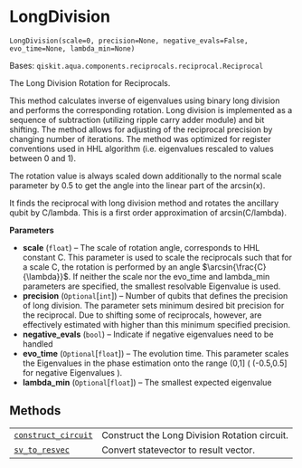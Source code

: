 # LongDivision



`LongDivision(scale=0, precision=None, negative_evals=False, evo_time=None, lambda_min=None)`

Bases: `qiskit.aqua.components.reciprocals.reciprocal.Reciprocal`

The Long Division Rotation for Reciprocals.

This method calculates inverse of eigenvalues using binary long division and performs the corresponding rotation. Long division is implemented as a sequence of subtraction (utilizing ripple carry adder module) and bit shifting. The method allows for adjusting of the reciprocal precision by changing number of iterations. The method was optimized for register conventions used in HHL algorithm (i.e. eigenvalues rescaled to values between 0 and 1).

The rotation value is always scaled down additionally to the normal scale parameter by 0.5 to get the angle into the linear part of the arcsin(x).

It finds the reciprocal with long division method and rotates the ancillary qubit by C/lambda. This is a first order approximation of arcsin(C/lambda).

**Parameters**

*   **scale** (`float`) – The scale of rotation angle, corresponds to HHL constant C. This parameter is used to scale the reciprocals such that for a scale C, the rotation is performed by an angle $\arcsin{\frac{C}{\lambda}}$. If neither the scale nor the evo\_time and lambda\_min parameters are specified, the smallest resolvable Eigenvalue is used.
*   **precision** (`Optional`\[`int`]) – Number of qubits that defines the precision of long division. The parameter sets minimum desired bit precision for the reciprocal. Due to shifting some of reciprocals, however, are effectively estimated with higher than this minimum specified precision.
*   **negative\_evals** (`bool`) – Indicate if negative eigenvalues need to be handled
*   **evo\_time** (`Optional`\[`float`]) – The evolution time. This parameter scales the Eigenvalues in the phase estimation onto the range (0,1] ( (-0.5,0.5] for negative Eigenvalues ).
*   **lambda\_min** (`Optional`\[`float`]) – The smallest expected eigenvalue

## Methods

|                                                                                                                                                                                                                                |                                               |
| ------------------------------------------------------------------------------------------------------------------------------------------------------------------------------------------------------------------------------ | --------------------------------------------- |
| [`construct_circuit`](qiskit.aqua.components.reciprocals.LongDivision.construct_circuit#qiskit.aqua.components.reciprocals.LongDivision.construct_circuit "qiskit.aqua.components.reciprocals.LongDivision.construct_circuit") | Construct the Long Division Rotation circuit. |
| [`sv_to_resvec`](qiskit.aqua.components.reciprocals.LongDivision.sv_to_resvec#qiskit.aqua.components.reciprocals.LongDivision.sv_to_resvec "qiskit.aqua.components.reciprocals.LongDivision.sv_to_resvec")                     | Convert statevector to result vector.         |
